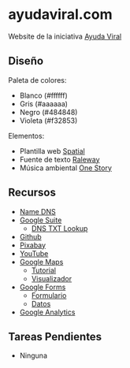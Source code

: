 # ayudaviral.com
Website de la iniciativa [Ayuda Viral](https://ayudaviral.com)

## Diseño

Paleta de colores:
* Blanco (#ffffff)
* Gris (#aaaaaa)
* Negro (#484848)
* Violeta (#f32853)

Elementos:
* Plantilla web [Spatial](https://templated.co/spatial)
* Fuente de texto [Raleway](https://fonts.google.com/specimen/Raleway)
* Música ambiental [One Story](https://www.adamvitovsky.com/one-story)

## Recursos

* [Name DNS](https://www.name.com)
* [Google Suite](https://gsuite.google.com)
    * [DNS TXT Lookup](https://dnslookup.online/txt.html)
* [Github](https://github.com/isaacdlp/ayudaviral.com)
* [Pixabay](http://pixabay.com)
* [YouTube](https://studio.youtube.com/channel/UCpLB8xaPPJuYoWmhEhtf1sA/videos)
* [Google Maps](https://www.google.com/maps/d/)
    * [Tutorial](https://www.google.com/earth/outreach/learn/visualize-your-data-on-a-custom-map-using-google-my-maps)
    * [Visualizador](https://www.google.com/maps/d/viewer?mid=1zlVQ7-0LT9ukMjhu00NAaiT8oXHxXVcg)
* [Google Forms](https://docs.google.com/forms)
    * [Formulario](https://docs.google.com/forms/d/1LmQga_xcivn_tq_-2OLsjvLVJ9NXYEE4X8mRzSMuS4o)
    * [Datos](https://docs.google.com/spreadsheets/d/1efwGHYwF5TZ7XkUCZgvhigS7Qs1PupagLW5dSuHaldo)
* [Google Analytics](https://analytics.google.com/analytics/web/#/report-home/a161822504w226872963p214394370)

## Tareas Pendientes

* Ninguna
